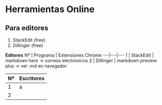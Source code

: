 # Herramientas Online

## Para editores
1. StackEdit (free)
2. Dillinger (free)

**Editores**
Nº | Programa | Extensiones Chrome
---|---|---
1 | StackEdit | markdown here -> correos electronicos
2 | Dillinger | markdown preview plus -> ver .md en navegador


Nº | **Escritores**
---|---
1 | a
2 | 